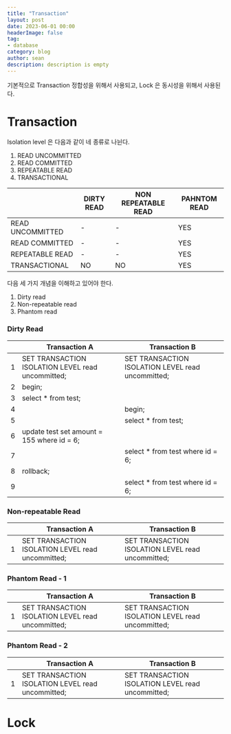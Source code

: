 ```yaml
---
title: "Transaction"
layout: post
date: 2023-06-01 00:00
headerImage: false
tag:
- database
category: blog
author: sean
description: description is empty
---
```


기본적으로 Transaction 정합성을 위해서 사용되고, Lock 은 동시성을 위해서 사용된다.

# Transaction

Isolation level 은 다음과 같이 네 종류로 나뉜다.
1. READ UNCOMMITTED
2. READ COMMITTED
3. REPEATABLE READ
4. TRANSACTIONAL

||DIRTY READ|NON REPEATABLE READ|PAHNTOM READ|
|-|-|-|-|
|READ UNCOMMITTED|-|-|YES|
|READ COMMITTED|-|-|YES|
|REPEATABLE READ|-|-|YES|
|TRANSACTIONAL|NO|NO|YES|

다음 세 가지 개념을 이해하고 있어야 한다.  
1. Dirty read
2. Non-repeatable read
3. Phantom read

### Dirty Read
<!-- https://www.tablesgenerator.com/markdown_tables -->
|   | Transaction A                                     | Transaction B                                     |
|---|---------------------------------------------------|---------------------------------------------------|
| 1 | SET TRANSACTION ISOLATION LEVEL read uncommitted; | SET TRANSACTION ISOLATION LEVEL read uncommitted; |
| 2 | begin;                                            |                                                   |
| 3 | select * from test;                               |                                                   |
| 4 |                                                   | begin;                                            |
| 5 |                                                   | select * from test;                               |
| 6 | update test set amount = 155 where id = 6;        |                                                   |
| 7 |                                                   | select * from test where id = 6;                  |
| 8 | rollback;                                         |                                                   |
| 9 |                                                   | select * from test where id = 6;                  |

### Non-repeatable Read

|   | Transaction A                                     | Transaction B                                     |
|---|---------------------------------------------------|---------------------------------------------------|
| 1 | SET TRANSACTION ISOLATION LEVEL read uncommitted; | SET TRANSACTION ISOLATION LEVEL read uncommitted; |

### Phantom Read - 1
|   | Transaction A                                     | Transaction B                                     |
|---|---------------------------------------------------|---------------------------------------------------|
| 1 | SET TRANSACTION ISOLATION LEVEL read uncommitted; | SET TRANSACTION ISOLATION LEVEL read uncommitted; |

### Phantom Read - 2
|   | Transaction A                                     | Transaction B                                     |
|---|---------------------------------------------------|---------------------------------------------------|
| 1 | SET TRANSACTION ISOLATION LEVEL read uncommitted; | SET TRANSACTION ISOLATION LEVEL read uncommitted; |



# Lock
